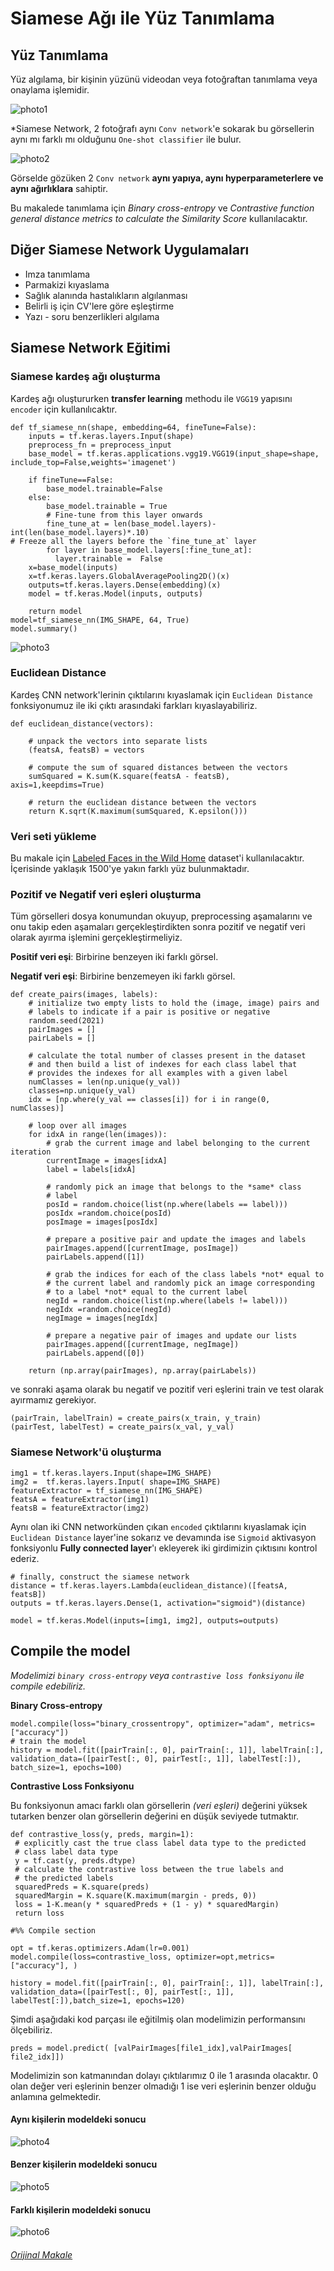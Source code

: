 # Siamese Ağı ile Yüz Tanımlama

## Yüz Tanımlama

Yüz algılama, bir kişinin yüzünü videodan veya fotoğraftan tanımlama veya onaylama işlemidir.

![photo1](images/facial_1.png)

*Siamese Network, 2 fotoğrafı aynı `Conv network`'e sokarak bu görsellerin aynı mı farklı mı olduğunu `One-shot classifier` ile bulur.

![photo2](images/facial_2.png)

Görselde gözüken 2 `Conv network` **aynı yapıya, aynı hyperparameterlere ve aynı ağırlıklara** sahiptir.

Bu makalede tanımlama için *Binary cross-entropy* ve *Contrastive function general distance metrics to calculate the Similarity Score* kullanılacaktır.

## Diğer Siamese Network Uygulamaları

* Imza tanımlama
* Parmakizi kıyaslama
* Sağlık alanında hastalıkların algılanması
* Belirli iş için CV'lere göre eşleştirme
* Yazı - soru benzerlikleri algılama

## Siamese Network Eğitimi

### Siamese kardeş ağı oluşturma

Kardeş ağı oluştururken **transfer learning** methodu ile `VGG19` yapısını `encoder` için kullanılıcaktır.

```python3
def tf_siamese_nn(shape, embedding=64, fineTune=False):
    inputs = tf.keras.layers.Input(shape)
    preprocess_fn = preprocess_input
    base_model = tf.keras.applications.vgg19.VGG19(input_shape=shape, include_top=False,weights='imagenet')
    
    if fineTune==False:
        base_model.trainable=False
    else:
        base_model.trainable = True
        # Fine-tune from this layer onwards
        fine_tune_at = len(base_model.layers)-int(len(base_model.layers)*.10)
# Freeze all the layers before the `fine_tune_at` layer
        for layer in base_model.layers[:fine_tune_at]:
          layer.trainable =  False
    x=base_model(inputs)
    x=tf.keras.layers.GlobalAveragePooling2D()(x)
    outputs=tf.keras.layers.Dense(embedding)(x)
    model = tf.keras.Model(inputs, outputs)
    
    return model
model=tf_siamese_nn(IMG_SHAPE, 64, True)
model.summary()
```

![photo3](images/facial_3.png)

### Euclidean Distance

Kardeş CNN network'lerinin çıktılarını kıyaslamak için `Euclidean Distance` fonksiyonumuz ile iki çıktı arasındaki farkları kıyaslayabiliriz.

```python3
def euclidean_distance(vectors):

    # unpack the vectors into separate lists
    (featsA, featsB) = vectors
    
    # compute the sum of squared distances between the vectors
    sumSquared = K.sum(K.square(featsA - featsB), axis=1,keepdims=True)
    
    # return the euclidean distance between the vectors
    return K.sqrt(K.maximum(sumSquared, K.epsilon()))
```

### Veri seti yükleme

Bu makale için [Labeled Faces in the Wild Home](http://vis-www.cs.umass.edu/lfw/#views) dataset'i kullanılacaktır. İçerisinde yaklaşık 1500'ye yakın farklı yüz bulunmaktadır.

### Pozitif ve Negatif veri eşleri oluşturma

Tüm görselleri dosya konumundan okuyup, preprocessing aşamalarını ve onu takip eden aşamaları gerçekleştirdikten sonra pozitif ve negatif veri olarak ayırma işlemini gerçekleştirmeliyiz.

**Positif veri eşi**: Birbirine benzeyen iki farklı görsel.

**Negatif veri eşi**: Birbirine benzemeyen iki farklı görsel.

```python3
def create_pairs(images, labels):
    # initialize two empty lists to hold the (image, image) pairs and
    # labels to indicate if a pair is positive or negative
    random.seed(2021)
    pairImages = []
    pairLabels = []
   
    # calculate the total number of classes present in the dataset
    # and then build a list of indexes for each class label that
    # provides the indexes for all examples with a given label
    numClasses = len(np.unique(y_val))
    classes=np.unique(y_val)
    idx = [np.where(y_val == classes[i]) for i in range(0, numClasses)]
    
    # loop over all images
    for idxA in range(len(images)):
        # grab the current image and label belonging to the current iteration
        currentImage = images[idxA]
        label = labels[idxA]
        
        # randomly pick an image that belongs to the *same* class
        # label
        posId = random.choice(list(np.where(labels == label)))
        posIdx =random.choice(posId)
        posImage = images[posIdx]
        
        # prepare a positive pair and update the images and labels
        pairImages.append([currentImage, posImage])
        pairLabels.append([1])
        
        # grab the indices for each of the class labels *not* equal to
        # the current label and randomly pick an image corresponding
        # to a label *not* equal to the current label
        negId = random.choice(list(np.where(labels != label)))         
        negIdx =random.choice(negId)
        negImage = images[negIdx]
        
        # prepare a negative pair of images and update our lists
        pairImages.append([currentImage, negImage])
        pairLabels.append([0])
   
    return (np.array(pairImages), np.array(pairLabels))
```

ve sonraki aşama olarak bu negatif ve pozitif veri eşlerini train ve test olarak ayırmamız gerekiyor.

```python3
(pairTrain, labelTrain) = create_pairs(x_train, y_train)
(pairTest, labelTest) = create_pairs(x_val, y_val)
```

### Siamese Network'ü oluşturma

```python3
img1 = tf.keras.layers.Input(shape=IMG_SHAPE)
img2 =  tf.keras.layers.Input( shape=IMG_SHAPE)
featureExtractor = tf_siamese_nn(IMG_SHAPE)
featsA = featureExtractor(img1)
featsB = featureExtractor(img2)
```

Aynı olan iki CNN networkünden çıkan `encoded` çıktılarını kıyaslamak için `Euclidean Distance` layer'ine sokarız ve devamında ise `Sigmoid` aktivasyon fonksiyonlu **Fully connected layer**'ı ekleyerek iki girdimizin çıktısını kontrol ederiz.

```python3
# finally, construct the siamese network
distance = tf.keras.layers.Lambda(euclidean_distance)([featsA, featsB])
outputs = tf.keras.layers.Dense(1, activation="sigmoid")(distance)
```

```python3
model = tf.keras.Model(inputs=[img1, img2], outputs=outputs)
```

## Compile the model

*Modelimizi `binary cross-entropy` veya `contrastive loss fonksiyonu` ile compile edebiliriz.*

**Binary Cross-entropy**

```python3
model.compile(loss="binary_crossentropy", optimizer="adam", metrics=["accuracy"])
# train the model
history = model.fit([pairTrain[:, 0], pairTrain[:, 1]], labelTrain[:], validation_data=([pairTest[:, 0], pairTest[:, 1]], labelTest[:]), batch_size=1, epochs=100)
```

**Contrastive Loss Fonksiyonu**

Bu fonksiyonun amacı farklı olan görsellerin *(veri eşleri)* değerini yüksek tutarken benzer olan görsellerin değerini en düşük seviyede tutmaktır.

```python3
def contrastive_loss(y, preds, margin=1):
 # explicitly cast the true class label data type to the predicted
 # class label data type 
 y = tf.cast(y, preds.dtype)
 # calculate the contrastive loss between the true labels and
 # the predicted labels
 squaredPreds = K.square(preds)
 squaredMargin = K.square(K.maximum(margin - preds, 0))
 loss = 1-K.mean(y * squaredPreds + (1 - y) * squaredMargin) 
 return loss

#%% Compile section

opt = tf.keras.optimizers.Adam(lr=0.001)
model.compile(loss=contrastive_loss, optimizer=opt,metrics=["accuracy"], )

history = model.fit([pairTrain[:, 0], pairTrain[:, 1]], labelTrain[:], validation_data=([pairTest[:, 0], pairTest[:, 1]], labelTest[:]),batch_size=1, epochs=120)
```

Şimdi aşağıdaki kod parçası ile eğitilmiş olan modelimizin performansını ölçebiliriz.

```python3
preds = model.predict( [valPairImages[file1_idx],valPairImages[ file2_idx]])
```

Modelimizin son katmanından dolayı çıktılarımız 0 ile 1 arasında olacaktır. 0 olan değer veri eşlerinin benzer olmadığı 1 ise veri eşlerinin benzer olduğu anlamına gelmektedir.

#### Aynı kişilerin modeldeki sonucu

![photo4](images/facial_4.png)

#### Benzer kişilerin modeldeki sonucu

![photo5](images/facial_5.png)

#### Farklı kişilerin modeldeki sonucu

![photo6](images/facial_6.png)

###### [Orijinal Makale](https://medium.com/swlh/siamese-network-for-facial-recognition-5bd33be9e381)
